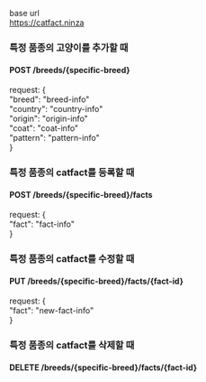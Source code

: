 <!-- TODO -->

base url<br>
https://catfact.ninza

<h3>특정 품종의 고양이를 추가할 때</h3>
<h4>POST /breeds/{specific-breed}</h4>
request: {<br>
    "breed": "breed-info"<br>
    "country": "country-info"<br>
    "origin": "origin-info"<br>
    "coat": "coat-info"<br>
    "pattern": "pattern-info"<br>
}


<h3>특정 품종의 catfact를 등록할 때</h3>
<h4>POST /breeds/{specific-breed}/facts</h4>
request: {<br>
    "fact": "fact-info"<br>
}

<h3>특정 품종의 catfact를 수정할 때</h3>
<h4>PUT /breeds/{specific-breed}/facts/{fact-id}</h4>
request: {<br>
    "fact": "new-fact-info"<br>
}
 
<h3>특정 품종의 catfact를 삭제할 때</h3>
<h4>DELETE /breeds/{specific-breed}/facts/{fact-id}</h4>
